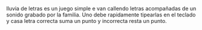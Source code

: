 lluvia de letras es un juego simple e van callendo letras acompañadas de un sonido grabado por la familia. Uno debe rapidamente tipearlas en el teclado y casa letra correcta suma un punto y incorrecta resta un punto.